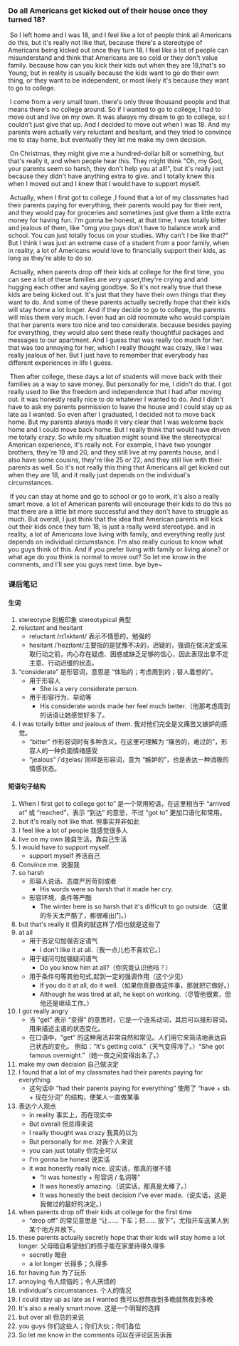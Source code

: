 ### Do all Americans get kicked out of their house once they turned 18? 

​		So I left home and I was 18, and I feel like a lot of people think all Americans do this, but it's really not like that, because there's a stereotype of Americans being kicked out once they turn 18. I feel like a lot of people can misunderstand and think that Americans are so cold or they don't value family. because how can you kick their kids out when they are 18,that's so Young, but in reality is usually because the kids want to go do their own thing, or they want to be independent, or most likely it's because they want to go to college.

​		I come from a very small town. there's only three thousand people and that means there's no college around. So if I wanted to go to college, I had to move out and live on my own. It was always my dream to go to college, so I couldn't just give that up. And I decided to move out when I was 18. And my parents were actually very reluctant and hesitant, and they tried to convince me to stay home, but eventually they let me make my own decision.

​		On Christmas, they might give me a hundred-dollar bill or something, but that's really it, and when people hear this. They might think "Oh, my God, your parents seem so harsh, they don't help you at all!", but it's really just because they didn't  have anything extra to give. and I totally knew this when I moved out and I knew that I would have to support myself.

​		Actually, when I first got to college ,I found that a lot of my classmates had their parents paying for everything, their parents would pay for their rent, and they would pay for groceries and sometimes just give them a little extra money for having fun. I'm gonna be honest, at that time, I was totally bitter and jealous of them, like "omg you guys don't have to balance work and school. You can just totally focus on your studies. Why can't I be like that?" But I think I was just an extreme case of a student from a poor family, when in reality, a lot of Americans would love to financially support their kids, as long as they're able to do so.

​		Actually, when parents drop off their kids at college for the first time, you can see a lot of these families are very upset,they're crying and and hugging each other and saying goodbye. So it's not really true that these kids are being kicked out. It's just that they have their own things that they want to do. And some of these parents actually secretly hope that their kids will stay home a lot longer. And if they decide to go to college, the parents will miss them very much. I even had an old roommate who would complain that her parents were too nice and too considerate. because besides paying for everything, they would also sent these really thoughtful packages and messages to our apartment. And I guess that was really too much for her. that was too annoying for her, which I really thought was crazy, like I was really jealous of her. But I just have to remember that everybody has different experiences in life I guess.

​		Then after college, these days a lot of students will move back with their families as a way to save money. But personally for me, I didn't do that. I got really used to like the freedom and independence that I had after moving out. it was honestly really nice to do whatever I wanted to do. And I didn't have to ask my parents permission to leave the house and I could stay up as late as I wanted. So even after I graduated, I decided not to move back home. But my parents always made it very clear that I was welcome back home and I could move back home. But I really think that would have driven me totally crazy. So while my situation might sound like the stereotypical American experience, it's really not. For example, I have two younger brothers, they're 19 and 20, and they still live at my parents house, and I also have some cousins, they're like 25 or 22, and they still live with their parents as well. So it's not really this thing that Americans all get kicked out when they are 18, and it really just depends on the individual's circumstances.

​		If you can stay at home and go to school or go to work, it's also a really smart move. a lot of American parents will encourage their kids to do this so that there are a little bit more successful and they don't have to struggle as much. But overall, I just think that the idea that American parents will kick out their kids once they turn 18, is just a really weird stereotype. and in reality, a lot of Americans love living with family, and everything really just depends on individual circumstance. I'm also really curious to know what you guys think of this. And if you prefer living with family or living alone? or what age do you think is normal to move out?  So let me know in the comments, and I'll see you guys next time. bye bye~

### 课后笔记

#### 生词

1. stereotype 刻板印象  stereotypical 典型
2. reluctant and hesitant
   - reluctant /rɪˈlʌktənt/ 表示不情愿的，勉强的
   - hesitant /ˈhezɪtənt/主要指的是犹豫不决的，迟疑的，强调在做决定或采取行动之前，内心存在疑虑、困惑或缺乏足够的信心，因此表现出拿不定主意、行动迟缓的状态。
3. “considerate” 是形容词，意思是 “体贴的；考虑周到的；替人着想的”。
   - 用于形容人
     - She is a very considerate person.
   - 用于形容行为、举动等
     - His considerate words made her feel much better.（他那考虑周到的话语让她感觉好多了。
4. I was totally bitter and jealous of them.  我对他们完全是又痛苦又嫉妒的感觉。
   - “bitter” 作形容词时有多种含义，在这里可理解为 “痛苦的，难过的”，形容人的一种负面情绪感受
   - “jealous” /ˈdʒeləs/ 同样是形容词，意为 “嫉妒的”，也是表达一种消极的情感状态。

#### 短语句子结构

1. When I first got to college
   got to” 是一个常用短语，在这里相当于 “arrived at” 或 “reached”，表示 “到达” 的意思，不过 “got to” 更加口语化和常用。
2. but it's really not like that. 但事实并非如此
3. I feel like a lot of people 我感觉很多人
4. live on my own  独自生活，靠自己生活
5. I would have to support myself.
   - support myself  养活自己
6. Convince me. 说服我
7. so harsh 
   - 形容人说话、态度严厉苛刻或者
     - His words were so harsh that it made her cry.
   - 形容环境、条件等严酷
     - The winter here is so harsh that it's difficult to go outside.（这里的冬天太严酷了，都很难出门。）
8. but that's really it  但真的就这样了/但也就是这些了
9. at all
   - 用于否定句加强否定语气
     - I don't like it at all.（我一点儿也不喜欢它。）
   - 用于疑问句加强疑问语气
     - Do you know him at all?（你究竟认识他吗？）
   - 用于条件句等其他句式,起到一定的强调作用（这个少见）
     - If you do it at all, do it well.（如果你真要做这件事，那就把它做好。）
     - Although he was tired at all, he kept on working.（尽管他很累，但他还是继续工作。） 
10. I got really angry
    - 当 “get” 表示 “变得” 的意思时，它是一个连系动词，其后可以接形容词，用来描述主语的状态变化。
    - 在口语中，“get” 的这种用法非常自然和常见。人们用它来简洁地表达自己状态的变化。
      例如：“It's getting cold.”（天气变得冷了。）“She got famous overnight.”（她一夜之间变得出名了。）
11. make my own decision 自己做决定
12. I found that a lot of my classmates had their parents paying for everything.
    - 这句话中 “had their parents paying for everything” 使用了 “have + sb. + 现在分词” 的结构，使某人一直做某事
13. 表达个人观点
    -  in reality  事实上，而在现实中
    - But overall  但总得来说
    - I really thought was crazy  我真的以为
    - But personally for me. 对我个人来说
    - you can just totally  你完全可以
    - I'm gonna be honest 说实话
    - it was honestly really nice. 说实话，那真的很不错
      - “it was honestly + 形容词 / 名词等”
      - It was honestly amazing.（说实话，那真是太棒了。）
      - It was honestly the best decision I've ever made.（说实话，这是我做过的最好的决定。）
14. when parents drop off their kids at college for the first time
    - “drop off” 的常见意思是 “让…… 下车；把…… 放下”，尤指开车送某人到某个地方并放下。
15. these parents actually secretly hope that their kids will stay home a lot longer. 父母暗自希望他们的孩子能在家里待得久得多
    - secretly  暗自
    - a lot longer  长得多；久得多
16. for having fun  为了玩乐
17. annoying  令人烦恼的；令人厌烦的
18. individual's circumstances.  个人的情况
19. I could stay up as late as I wanted  我可以想熬夜到多晚就熬夜到多晚
20. It's also a really smart move.   这是一个明智的选择
21. but over all  但总的来说
22. you guys 你们这些人；你们大伙；你们各位
23. So let me know in the comments  可以在评论区告诉我